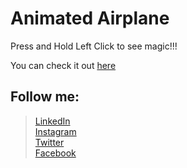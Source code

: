 # Animated Airplane
Press and Hold Left Click to see magic!!!

You can check it out [here](https://rushabhkoradia.github.io/animated-airplane/)

## Follow me: ##
> [LinkedIn](https://www.linkedin.com/in/rushabh-koradia/) <br>
> [Instagram](https://instagram.com/fusiancode) <br>
> [Twitter](https://twitter.com/fusiancode) <br>
> [Facebook](https://www.facebook.com/fusiancode) <br>